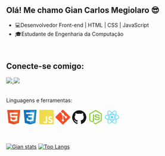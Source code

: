 ## Olá! Me chamo Gian Carlos Megiolaro  😎


- :computer:Desenvolvedor Front-end | HTML | CSS | JavaScript <br>
- :mortar_board:Estudante de Engenharia da Computação


<br>

## Conecte-se comigo:

<p>
<a align="left" href="https://www.linkedin.com/in/giancarlosmegiolaro/">
<img src="https://img.shields.io/badge/LinkedIn-0077B5?style=for-the-badge&logo=linkedin&logoColor=white">
</a>
<a href="https://www.instagram.com/gcmegiolaro/">
<img src= "https://img.shields.io/badge/Instagram-E4405F?style=for-the-badge&logo=instagram&logoColor=white">
</a>


<br>
<br>
<br>
Linguagens e ferramentas:
<br>
<br>
<img width=40px src="https://raw.githubusercontent.com/devicons/devicon/master/icons/html5/html5-original.svg">
<img width=40px src="https://raw.githubusercontent.com/devicons/devicon/master/icons/css3/css3-original.svg">
<img width=40px src="https://raw.githubusercontent.com/devicons/devicon/master/icons/javascript/javascript-plain.svg">
<img width=40px src="https://raw.githubusercontent.com/devicons/devicon/1119b9f84c0290e0f0b38982099a2bd027a48bf1/icons/git/git-original.svg">
<img width=40px src="https://raw.githubusercontent.com/devicons/devicon/1119b9f84c0290e0f0b38982099a2bd027a48bf1/icons/github/github-original.svg">
<img width=40px src="https://raw.githubusercontent.com/devicons/devicon/1119b9f84c0290e0f0b38982099a2bd027a48bf1/icons/nodejs/nodejs-original.svg">
<img width=40px src="https://raw.githubusercontent.com/devicons/devicon/55609aa5bd817ff167afce0d965585c92040787a/icons/react/react-original.svg">

<br>
<br>
<br>

[![Gian stats](https://github-readme-stats.vercel.app/api?username=Megiolaro)](https://github.com/anuraghazra/github-readme-stats)
[![Top Langs](https://github-readme-stats.vercel.app/api/top-langs/?username=Megiolaro)](https://github.com/anuraghazra/github-readme-stats)
